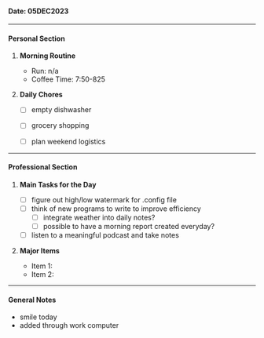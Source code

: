 #### Date: 05DEC2023

---

#### Personal Section

1. **Morning Routine**
    
    - Run: n/a
    - Coffee Time: 7:50-825

1. **Daily Chores**
    - [ ]  empty dishwasher
    - [ ]  grocery shopping
    - [ ]  plan weekend logistics


---

#### Professional Section

1. **Main Tasks for the Day**
    
    - [ ]  figure out high/low watermark for .config file 
    - [ ]  think of new programs to write to improve efficiency
	    - [ ] integrate weather into daily notes?
	    - [ ] possible to have a morning report created everyday?
    - [ ]  listen to a meaningful podcast and take notes
2. **Major Items**
    
    - Item 1: 
    - Item 2: 


---

#### General Notes
- smile today
- added through work computer